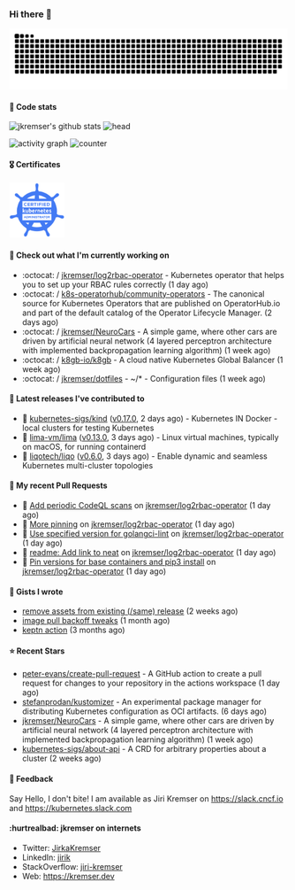 ### Hi there 👋

![GitHub Snake](github-snake-dark.svg)

#### 📱 Code stats

![jkremser's github stats](https://github-readme-stats.vercel.app/api?username=jkremser&count_private=true&show_icons=true&hide_border=false&theme=tokyonight&title_color=5bcdec&bg_color=0d1117&border_radius=false) ![head](https://user-images.githubusercontent.com/535866/175570014-71166aaa-95f7-4a4f-869c-93a16481de4e.jpeg)


![activity graph](https://activity-graph.herokuapp.com/graph?username=jkremser&theme=react-dark)
![counter](https://komarev.com/ghpvc/?username=jkremser&color=5bcdec&style=for-the-badge)

#### 🎖 Certificates
<p align="left"><a href="https://www.credly.com/badges/8ca716d9-fa9b-42e6-b4a1-ad043baf5396/public_url">
<img src="https://raw.githubusercontent.com/cncf/artwork/master/other/cka/color/kubernetes-cka-color.png" alt="https://www.credly.com/badges/8ca716d9-fa9b-42e6-b4a1-ad043baf5396/public_url" width="100" height="100"/> </a>
</p>

#### 👷 Check out what I'm currently working on

- :octocat: / [jkremser/log2rbac-operator](https://github.com/jkremser/log2rbac-operator) - Kubernetes operator that helps you to set up your RBAC rules correctly (1 day ago)
- :octocat: / [k8s-operatorhub/community-operators](https://github.com/k8s-operatorhub/community-operators) - The canonical source for Kubernetes Operators that are published on OperatorHub.io and part of the default catalog of the Operator Lifecycle Manager. (2 days ago)
- :octocat: / [jkremser/NeuroCars](https://github.com/jkremser/NeuroCars) - A simple game, where other cars are driven by artificial neural network (4 layered perceptron architecture with implemented backpropagation learning algorithm) (1 week ago)
- :octocat: / [k8gb-io/k8gb](https://github.com/k8gb-io/k8gb) - A cloud native Kubernetes Global Balancer (1 week ago)
- :octocat: / [jkremser/dotfiles](https://github.com/jkremser/dotfiles) - ~/*  -  Configuration files (1 week ago)

#### 🔭 Latest releases I've contributed to

- 🎉 [kubernetes-sigs/kind](https://github.com/kubernetes-sigs/kind) ([v0.17.0](https://github.com/kubernetes-sigs/kind/releases/tag/v0.17.0), 2 days ago) - Kubernetes IN Docker - local clusters for testing Kubernetes
- 🎉 [lima-vm/lima](https://github.com/lima-vm/lima) ([v0.13.0](https://github.com/lima-vm/lima/releases/tag/v0.13.0), 3 days ago) - Linux virtual machines, typically on macOS, for running containerd
- 🎉 [liqotech/liqo](https://github.com/liqotech/liqo) ([v0.6.0](https://github.com/liqotech/liqo/releases/tag/v0.6.0), 3 days ago) - Enable dynamic and seamless Kubernetes multi-cluster topologies

#### 🔨 My recent Pull Requests

- 💪 [Add periodic CodeQL scans](https://github.com/jkremser/log2rbac-operator/pull/87) on [jkremser/log2rbac-operator](https://github.com/jkremser/log2rbac-operator) (1 day ago)
- 💪 [More pinning](https://github.com/jkremser/log2rbac-operator/pull/86) on [jkremser/log2rbac-operator](https://github.com/jkremser/log2rbac-operator) (1 day ago)
- 💪 [Use specified version for golangci-lint](https://github.com/jkremser/log2rbac-operator/pull/83) on [jkremser/log2rbac-operator](https://github.com/jkremser/log2rbac-operator) (1 day ago)
- 💪 [readme: Add link to neat](https://github.com/jkremser/log2rbac-operator/pull/82) on [jkremser/log2rbac-operator](https://github.com/jkremser/log2rbac-operator) (1 day ago)
- 💪 [Pin versions for base containers and pip3 install](https://github.com/jkremser/log2rbac-operator/pull/81) on [jkremser/log2rbac-operator](https://github.com/jkremser/log2rbac-operator) (1 day ago)

#### 📓 Gists I wrote

- [remove assets from existing (/same) release](https://gist.github.com/cbed1e82bf7f80b689176b5cedac1f1a) (2 weeks ago)
- [image pull backoff tweaks](https://gist.github.com/a51bd080b2050aeed8479f1a8c2a686c) (1 month ago)
- [keptn action](https://gist.github.com/4b9355e26643217f318fe37faa9ce444) (3 months ago)

#### ⭐ Recent Stars

- [peter-evans/create-pull-request](https://github.com/peter-evans/create-pull-request) - A GitHub action to create a pull request for changes to your repository in the actions workspace (1 day ago)
- [stefanprodan/kustomizer](https://github.com/stefanprodan/kustomizer) - An experimental package manager for distributing Kubernetes configuration as OCI artifacts. (6 days ago)
- [jkremser/NeuroCars](https://github.com/jkremser/NeuroCars) - A simple game, where other cars are driven by artificial neural network (4 layered perceptron architecture with implemented backpropagation learning algorithm) (1 week ago)
- [kubernetes-sigs/about-api](https://github.com/kubernetes-sigs/about-api) - A CRD for arbitrary properties about a cluster (2 weeks ago)

#### 💬 Feedback

Say Hello, I don't bite! I am available as Jiri Kremser on https://slack.cncf.io and https://kubernetes.slack.com


#### :hurtrealbad: jkremser on internets

- Twitter: <a href="https://twitter.com/JirkaKremser">JirkaKremser</a>
- LinkedIn: <a href="https://www.linkedin.com/in/jirik/">jirik</a>
- StackOverflow: <a href="https://stackoverflow.com/users/1594980/jiri-kremser">jiri-kremser</a>
- Web: https://kremser.dev